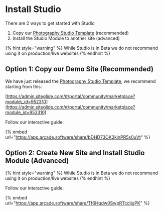 # Install Studio

There are 2 ways to get started with Studio

1. Copy our [Photography Studio Template](https://admin.siteglide.com/#/portal/community/marketplace?module_id=952310) (recommended)
2. Install the Studio Module to another site (advanced)

{% hint style="warning" %}
While Studio is in Beta we do not recommend using it on production/live websites
{% endhint %}

## Option 1: Copy our Demo Site (Recommended)

We have just released the [Photography Studio Template](https://admin.siteglide.com/#/portal/community/marketplace?module_id=952310), we recommend starting from this:

[https://admin.siteglide.com/#/portal/community/marketplace?module\_id=952310](https://admin.siteglide.com/#/portal/community/marketplace?module_id=952310)

Follow our interactive guide:

{% embed url="https://app.arcade.software/share/bDHD73OK2kinPR5s0uVt" %}

## Option 2: Create New Site and Install Studio Module (Advanced)

{% hint style="warning" %}
While Studio is in Beta we do not recommend using it on production/live websites
{% endhint %}

Follow our interactive guide:

{% embed url="https://app.arcade.software/share/Tf6Hqdw0SwpRTcdjjgPK" %}
